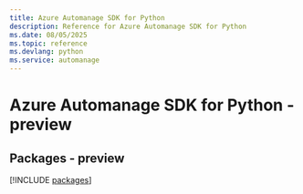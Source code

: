 ```yaml
---
title: Azure Automanage SDK for Python
description: Reference for Azure Automanage SDK for Python
ms.date: 08/05/2025
ms.topic: reference
ms.devlang: python
ms.service: automanage
---
```

# Azure Automanage SDK for Python - preview
## Packages - preview
[!INCLUDE [packages](automanage-index.md)]